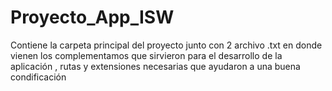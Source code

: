 # Proyecto_App_ISW
Contiene la carpeta principal del proyecto junto con 2 archivo .txt en donde vienen los complementamos que sirvieron para el desarrollo de la aplicación , rutas y extensiones necesarias que ayudaron a una buena condificación
